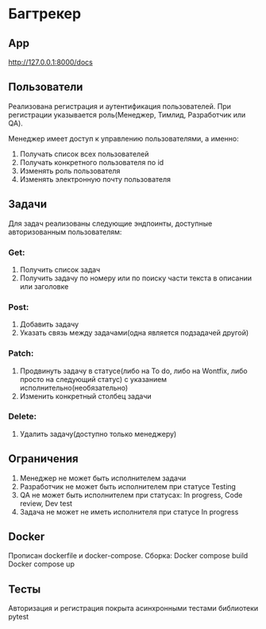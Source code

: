 # Багтрекер
## App
http://127.0.0.1:8000/docs
## Пользователи
Реализована регистрация и аутентификация пользователей. При регистрации указывается роль(Менеджер, Тимлид, Разработчик или QA).

Менеджер имеет доступ к управлению пользователями, а именно:
1) Получать список всех пользователей
2) Получать конкретного пользователя по id
3) Изменять роль пользователя
4) Изменять электронную почту пользователя
## Задачи
Для задач реализованы следующие эндпоинты, доступные авторизованным пользователям:
### Get:
1) Получить список задач
2) Получить задачу по номеру или по поиску части текста в описании или заголовке
### Post:
1) Добавить задачу
2) Указать связь между задачами(одна является подзадачей другой)
### Patch:
1) Продвинуть задачу в статусе(либо на To do, либо на Wontfix, либо просто на следующий статус) с указанием исполнительно(необязательно)
2) Изменить конкретный столбец задачи
### Delete:
1) Удалить задачу(доступно только менеджеру)
## Ограничения
1) Менеджер не может быть исполнителем задачи
2) Разработчик не может быть исполнителем при статусе Testing
3) QA не может быть исполнителем при статусах: In progress, Code review, Dev test
4) Задача не может не иметь исполнителя при статусе In progress
## Docker
Прописан dockerfile и docker-compose.
Сборка:
Docker compose build
Docker compose up
## Тесты
Авторизация и регистрация покрыта асинхронными тестами библиотеки pytest
